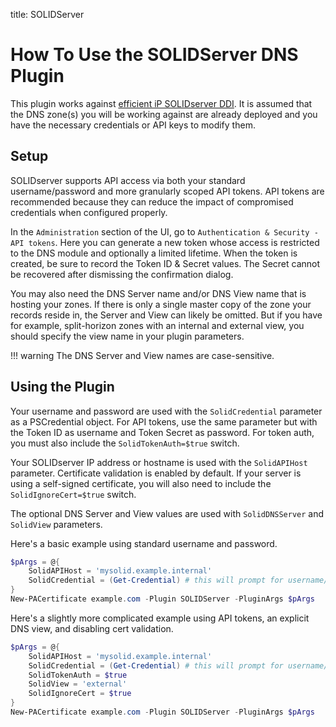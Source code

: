 title: SOLIDServer

# How To Use the SOLIDServer DNS Plugin

This plugin works against [efficient iP SOLIDserver DDI](https://efficientip.com/products/solidserver-ddi/). It is assumed that the DNS zone(s) you will be working against are already deployed and you have the necessary credentials or API keys to modify them.

## Setup

SOLIDserver supports API access via both your standard username/password and more granularly scoped API tokens. API tokens are recommended because they can reduce the impact of compromised credentials when configured properly.

In the `Administration` section of the UI, go to `Authentication & Security - API tokens`. Here you can generate a new token whose access is restricted to the DNS module and optionally a limited lifetime. When the token is created, be sure to record the Token ID & Secret values. The Secret cannot be recovered after dismissing the confirmation dialog.

You may also need the DNS Server name and/or DNS View name that is hosting your zones. If there is only a single master copy of the zone your records reside in, the Server and View can likely be omitted. But if you have for example, split-horizon zones with an internal and external view, you should specify the view name in your plugin parameters.

!!! warning
    The DNS Server and View names are case-sensitive.

## Using the Plugin

Your username and password are used with the `SolidCredential` parameter as a PSCredential object. For API tokens, use the same parameter but with the Token ID as username and Token Secret as password. For token auth, you must also include the `SolidTokenAuth=$true` switch.

Your SOLIDserver IP address or hostname is used with the `SolidAPIHost` parameter. Certificate validation is enabled by default. If your server is using a self-signed certificate, you will also need to include the `SolidIgnoreCert=$true` switch.

The optional DNS Server and View values are used with `SolidDNSServer` and `SolidView` parameters.

Here's a basic example using standard username and password.

```powershell
$pArgs = @{
    SolidAPIHost = 'mysolid.example.internal'
    SolidCredential = (Get-Credential) # this will prompt for username/password
}
New-PACertificate example.com -Plugin SOLIDServer -PluginArgs $pArgs
```

Here's a slightly more complicated example using API tokens, an explicit DNS view, and disabling cert validation.

```powershell
$pArgs = @{
    SolidAPIHost = 'mysolid.example.internal'
    SolidCredential = (Get-Credential) # this will prompt for username/password
    SolidTokenAuth = $true
    SolidView = 'external'
    SolidIgnoreCert = $true
}
New-PACertificate example.com -Plugin SOLIDServer -PluginArgs $pArgs
